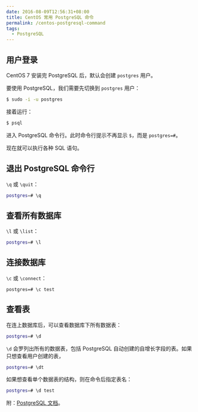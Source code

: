 ```yaml
---
date: 2016-08-09T12:56:31+08:00
title: CentOS 常用 PostgreSQL 命令
permalink: /centos-postgresql-command
tags:
  - PostgreSQL
---
```


## 用户登录

CentOS 7 安装完 PostgreSQL 后，默认会创建 `postgres` 用户。

要使用 PostgreSQL，我们需要先切换到 `postgres` 用户：

```bash
$ sudo -i -u postgres
```
接着运行：

```bash
$ psql
```

进入 PostgreSQL 命令行。此时命令行提示不再显示 `$`，而是 `postgres=#`。

现在就可以执行各种 SQL 语句。

## 退出 PostgreSQL 命令行

`\q` 或 `\quit`：

```bash
postgres=# \q
```

## 查看所有数据库

`\l` 或 `\list`：

```bash
postgres=# \l
```

## 连接数据库

`\c` 或 `\connect`：

```
postgres=# \c test
```

## 查看表

在连上数据库后，可以查看数据库下所有数据表：

```bash
postgres=# \d
```

`\d` 会罗列出所有的数据表，包括 PostgreSQL 自动创建的自增长字段的表。如果只想查看用户创建的表，

```bash
postgres=# \dt
```

如果想查看单个数据表的结构，则在命令后指定表名：

```bash
postgres=# \d test
```

附：[PostgreSQL 文档](https://www.postgresql.org/docs/current/static/app-psql.html)。